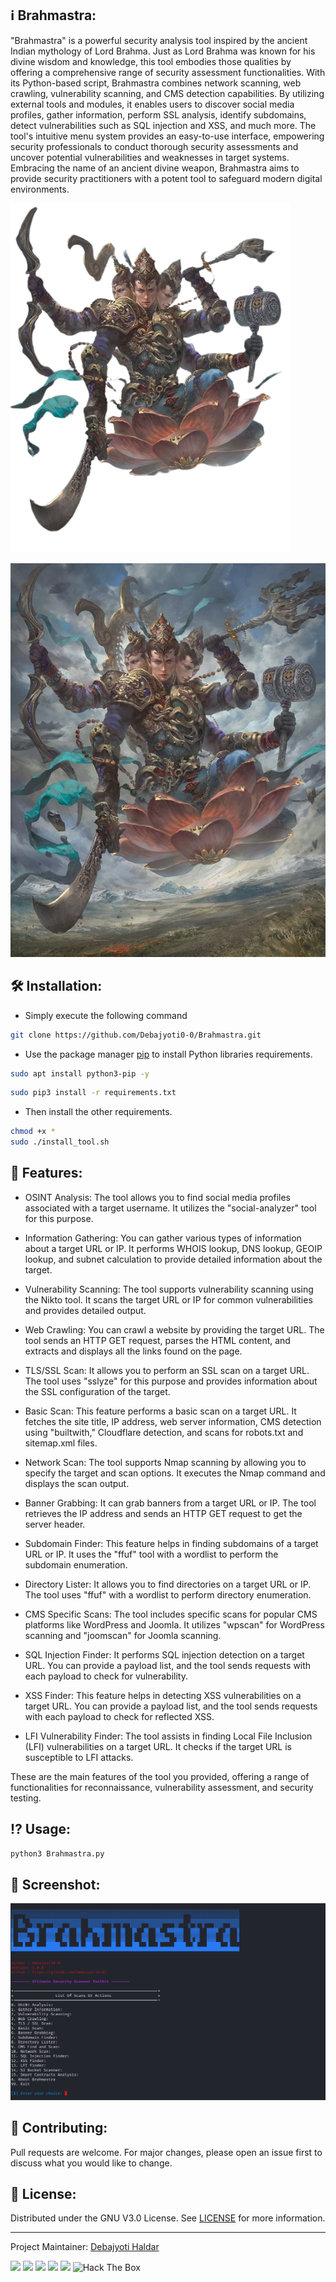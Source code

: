 ## ℹ️ Brahmastra:

"Brahmastra" is a powerful security analysis tool inspired by the ancient Indian mythology of Lord Brahma. Just as Lord Brahma was known for his divine wisdom and knowledge, this tool embodies those qualities by offering a comprehensive range of security assessment functionalities. With its Python-based script, Brahmastra combines network scanning, web crawling, vulnerability scanning, and CMS detection capabilities. By utilizing external tools and modules, it enables users to discover social media profiles, gather information, perform SSL analysis, identify subdomains, detect vulnerabilities such as SQL injection and XSS, and much more. The tool's intuitive menu system provides an easy-to-use interface, empowering security professionals to conduct thorough security assessments and uncover potential vulnerabilities and weaknesses in target systems. Embracing the name of an ancient divine weapon, Brahmastra aims to provide security practitioners with a potent tool to safeguard modern digital environments.


![alt text](https://github.com/Debajyoti0-0/Brahmastra/blob/main/assets/img/Brahmastra.png)

[![Video Title](https://github.com/Debajyoti0-0/Brahmastra/blob/main/assets/img/Brahmastra.jpg)](https://github.com/Debajyoti0-0/Brahmastra/blob/main/assets/video/brahmastra.mp4)

## 🛠️ Installation:

* Simply execute the following command

```bash
git clone https://github.com/Debajyoti0-0/Brahmastra.git
```

* Use the package manager [pip](https://pip.pypa.io/en/stable/) to install Python libraries requirements.

```bash
sudo apt install python3-pip -y
```

```bash
sudo pip3 install -r requirements.txt
```

* Then install the other requirements.

```bash
chmod +x *
sudo ./install_tool.sh
```

## 🎯 Features:


- OSINT Analysis: The tool allows you to find social media profiles associated with a target username. It utilizes the "social-analyzer" tool for this purpose.

- Information Gathering: You can gather various types of information about a target URL or IP. It performs WHOIS lookup, DNS lookup, GEOIP lookup, and subnet calculation to provide detailed information about the target.

- Vulnerability Scanning: The tool supports vulnerability scanning using the Nikto tool. It scans the target URL or IP for common vulnerabilities and provides detailed output.

- Web Crawling: You can crawl a website by providing the target URL. The tool sends an HTTP GET request, parses the HTML content, and extracts and displays all the links found on the page.

- TLS/SSL Scan: It allows you to perform an SSL scan on a target URL. The tool uses "sslyze" for this purpose and provides information about the SSL configuration of the target.

- Basic Scan: This feature performs a basic scan on a target URL. It fetches the site title, IP address, web server information, CMS detection using "builtwith," Cloudflare detection, and scans for robots.txt and sitemap.xml files.

- Network Scan: The tool supports Nmap scanning by allowing you to specify the target and scan options. It executes the Nmap command and displays the scan output.

- Banner Grabbing: It can grab banners from a target URL or IP. The tool retrieves the IP address and sends an HTTP GET request to get the server header.

- Subdomain Finder: This feature helps in finding subdomains of a target URL or IP. It uses the "ffuf" tool with a wordlist to perform the subdomain enumeration.

- Directory Lister: It allows you to find directories on a target URL or IP. The tool uses "ffuf" with a wordlist to perform directory enumeration.

- CMS Specific Scans: The tool includes specific scans for popular CMS platforms like WordPress and Joomla. It utilizes "wpscan" for WordPress scanning and "joomscan" for Joomla scanning.

- SQL Injection Finder: It performs SQL injection detection on a target URL. You can provide a payload list, and the tool sends requests with each payload to check for vulnerability.

- XSS Finder: This feature helps in detecting XSS vulnerabilities on a target URL. You can provide a payload list, and the tool sends requests with each payload to check for reflected XSS.

- LFI Vulnerability Finder: The tool assists in finding Local File Inclusion (LFI) vulnerabilities on a target URL. It checks if the target URL is susceptible to LFI attacks.

These are the main features of the tool you provided, offering a range of functionalities for reconnaissance, vulnerability assessment, and security testing.


## ⁉️ Usage:

```bash
python3 Brahmastra.py
```

## 📸 Screenshot:

![alt text](https://github.com/Debajyoti0-0/Brahmastra/blob/main/assets/img/Screenshot.png)


## 💚 Contributing:

Pull requests are welcome. For major changes, please open an issue first to discuss what you would like to change.



## 🔑 License:

Distributed under the GNU V3.0 License. See [LICENSE](https://github.com/Debajyoti0-0/Brahmastra/blob/main/LICENSE) for more information.

-----
Project Maintainer: [Debajyoti Haldar](https://github.com/Debajyoti0-0/) 



[<img src="https://img.icons8.com/color/48/000000/instagram-new.png"/>](https://instagram.com/debajyoti0_0) [<img src="https://img.icons8.com/color/48/000000/twitter--v2.png"/>](https://twitter.com/Debajyoti077) [<img src="https://img.icons8.com/color/48/000000/domain.png"/>](https://dailycyberinfo1.blogspot.com/) [<img src="https://img.icons8.com/color/48/000000/linkedin.png"/>](https://www.linkedin.com/in/debajyoti-haldar-86ba62153/) [<img src="https://img.icons8.com/color/48/000000/facebook.png"/>](https://www.facebook.com/debajyoti.h)
<img src="http://www.hackthebox.eu/badge/image/718010" alt="Hack The Box">
